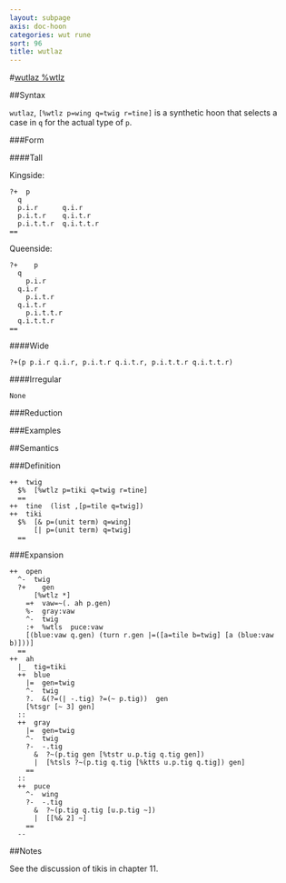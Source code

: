 ```yaml
---
layout: subpage
axis: doc-hoon
categories: wut rune
sort: 96
title: wutlaz
---
```




#[wutlaz %wtlz](#wtlz)

##Syntax

`wutlaz`, `[%wtlz p=wing q=twig r=tine]` is a synthetic
hoon that selects a case in `q` for the actual type of `p`.

###Form

####Tall

Kingside:

    ?+  p
      q
      p.i.r      q.i.r
      p.i.t.r    q.i.t.r
      p.i.t.t.r  q.i.t.t.r
    ==

Queenside:

    ?+    p
      q
        p.i.r      
      q.i.r
        p.i.t.r    
      q.i.t.r
        p.i.t.t.r  
      q.i.t.t.r
    ==

####Wide

    ?+(p p.i.r q.i.r, p.i.t.r q.i.t.r, p.i.t.t.r q.i.t.t.r)

####Irregular

    None

###Reduction

###Examples

##Semantics

###Definition

    ++  twig  
      $%  [%wtlz p=tiki q=twig r=tine]
      ==
    ++  tine  (list ,[p=tile q=twig])
    ++  tiki
      $%  [& p=(unit term) q=wing]
          [| p=(unit term) q=twig]
      ==

###Expansion

    ++  open
      ^-  twig
      ?+    gen
          [%wtlz *]
        =+  vaw=~(. ah p.gen)
        %-  gray:vaw
        ^-  twig
        :+  %wtls  puce:vaw 
        [(blue:vaw q.gen) (turn r.gen |=([a=tile b=twig] [a (blue:vaw b)]))]
      ==
    ++  ah
      |_  tig=tiki
      ++  blue
        |=  gen=twig 
        ^-  twig
        ?.  &(?=(| -.tig) ?=(~ p.tig))  gen
        [%tsgr [~ 3] gen]
      ::
      ++  gray
        |=  gen=twig
        ^-  twig
        ?-  -.tig
          &  ?~(p.tig gen [%tstr u.p.tig q.tig gen])
          |  [%tsls ?~(p.tig q.tig [%ktts u.p.tig q.tig]) gen]
        ==
      ::
      ++  puce
        ^-  wing
        ?-  -.tig
          &  ?~(p.tig q.tig [u.p.tig ~])
          |  [[%& 2] ~]
        ==
      --

##Notes

See the discussion of tikis in chapter 11.